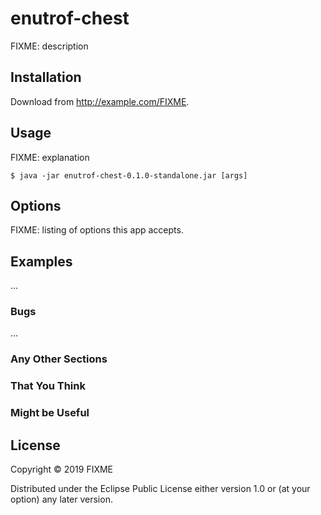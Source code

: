# enutrof-chest

FIXME: description

## Installation

Download from http://example.com/FIXME.

## Usage

FIXME: explanation

    $ java -jar enutrof-chest-0.1.0-standalone.jar [args]

## Options

FIXME: listing of options this app accepts.

## Examples

...

### Bugs

...

### Any Other Sections
### That You Think
### Might be Useful

## License

Copyright © 2019 FIXME

Distributed under the Eclipse Public License either version 1.0 or (at
your option) any later version.
